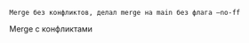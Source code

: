 













































	Merge без конфликтов, делал merge на main без флага –no-ff


Merge с конфликтами





































































































































































